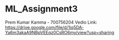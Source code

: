# ML_Assignment3
Prem Kumar Kamma - 700756204
Vedio Link: https://drive.google.com/file/d/1iq5DA-Ya6m3akaA9NBpVEEqz0CsRO6my/view?usp=sharing
